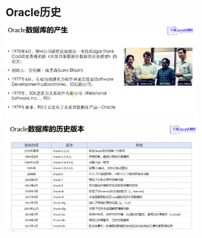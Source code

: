 # Oracle历史

![image-20200921224823421](https://raw.githubusercontent.com/kujin521/Typora_images/master/img/image-20200921224823421.png)

![image-20200921224914614](https://raw.githubusercontent.com/kujin521/Typora_images/master/img/20200921225054.png)